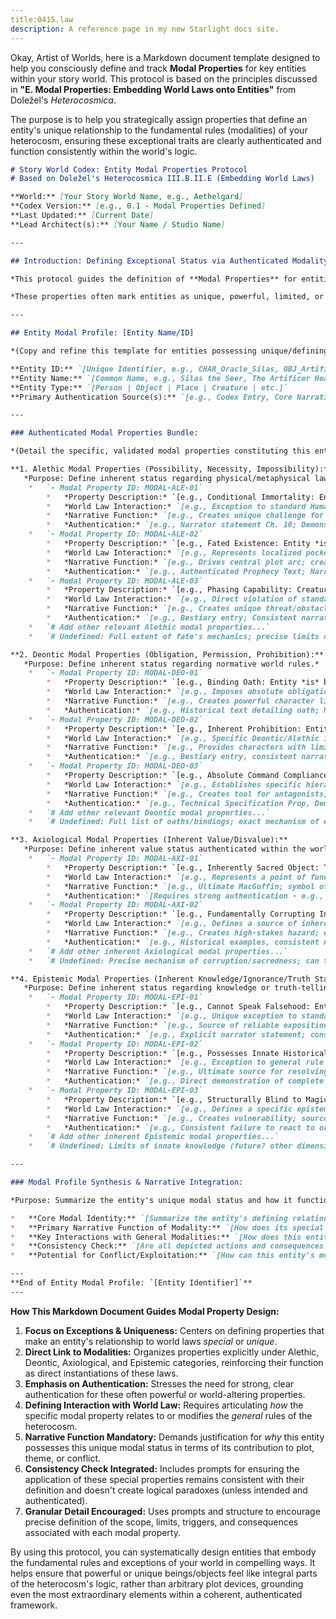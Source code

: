 ```yaml
---
title:0415.law
description: A reference page in my new Starlight docs site.
---
```

Okay, Artist of Worlds, here is a Markdown document template designed to help you consciously define and track **Modal Properties** for key entities within your story world. This protocol is based on the principles discussed in **"E. Modal Properties: Embedding World Laws onto Entities"** from Doležel's *Heterocosmica*.

The purpose is to help you strategically assign properties that define an entity's unique relationship to the fundamental rules (modalities) of your heterocosm, ensuring these exceptional traits are clearly authenticated and function consistently within the world's logic.

```markdown
# Story World Codex: Entity Modal Properties Protocol
# Based on Doležel's Heterocosmica III.B.II.E (Embedding World Laws)

**World:** [Your Story World Name, e.g., Aethelgard]
**Codex Version:** [e.g., 0.1 - Modal Properties Defined]
**Last Updated:** [Current Date]
**Lead Architect(s):** [Your Name / Studio Name]

---

## Introduction: Defining Exceptional Status via Authenticated Modality

*This protocol guides the definition of **Modal Properties** for entities within the [Your Story World Name] heterocosm. Following Doležel, these are specific, authenticated attributes that directly define an entity's inherent status concerning the world's governing laws of **possibility, necessity, impossibility (Alethic), obligation, permission, prohibition (Deontic), inherent value (Axiological), or knowledge state (Epistemic)**.*

*These properties often mark entities as unique, powerful, limited, or fated exceptions to general rules. Defining them clearly and ensuring their consistent application is crucial for world coherence, narrative stakes, and thematic depth. Authentication must be strong and unambiguous.*

---

## Entity Modal Profile: [Entity Name/ID]

*(Copy and refine this template for entities possessing unique/defining modal properties)*

**Entity ID:** `[Unique Identifier, e.g., CHAR_Oracle_Silas, OBJ_ArtificerHeart, CREATURE_ParadoxHound, PLACE_Sanctuary_Vault]`
**Entity Name:** `[Common Name, e.g., Silas the Seer, The Artificer Heart, Paradox Hound, The Sanctuary Vault]`
**Entity Type:** `[Person | Object | Place | Creature | etc.]`
**Primary Authentication Source(s):** `[e.g., Codex Entry, Core Narrative Text (Cite Scene/Chapter), World Rulebook Section]`

---

### Authenticated Modal Properties Bundle:

*(Detail the specific, validated modal properties constituting this entity's unique status regarding world laws.)*

**1. Alethic Modal Properties (Possibility, Necessity, Impossibility):**
   *Purpose: Define inherent status regarding physical/metaphysical laws.*
    *   `- Modal Property ID: MODAL-ALE-01`
        *   *Property Description:* `[e.g., Conditional Immortality: Entity *cannot* be killed by conventional means (physical trauma, disease) but *is* vulnerable to [Specific Authenticated Method, e.g., direct exposure to raw Paradox energy]. Does not age.]`
        *   *World Law Interaction:* `[e.g., Exception to standard Human mortality rules, but consistent with authenticated danger of Paradox energy.]`
        *   *Narrative Function:* `[e.g., Creates unique challenge for antagonists; provides potential weakness; drives plots related to finding the unique vulnerability; explores themes of mortality/permanence.]`
        *   *Authentication:* `[e.g., Narrator statement Ch. 10; Demonstrated survival of normally fatal wounds; Lore text describing Paradox vulnerability.]`
    *   `- Modal Property ID: MODAL-ALE-02`
        *   *Property Description:* `[e.g., Fated Existence: Entity *is* authenticated by reliable prophecy to perform [Specific Action, e.g., closing the Great Temporal Rift]. Attempts to prevent this fate invariably fail or create larger problems (internal world logic).]`
        *   *World Law Interaction:* `[e.g., Represents localized pocket of necessity/determinism within potentially less deterministic world; interacts complexly with character free will.]`
        *   *Narrative Function:* `[e.g., Drives central plot arc; creates internal conflict for the fated character; explores themes of fate vs. free will.]`
        *   *Authentication:* `[e.g., Authenticated Prophecy Text; Narrative depiction of failed attempts to avert fate.]`
    *   `- Modal Property ID: MODAL-ALE-03`
        *   *Property Description:* `[e.g., Phasing Capability: Creature *can* inherently shift between corporeal and incorporeal states, allowing passage through solid matter.]`
        *   *World Law Interaction:* `[e.g., Direct violation of standard physics baseline for Aethelgard, authenticated as specific creature ability.]`
        *   *Narrative Function:* `[e.g., Creates unique threat/obstacle; requires specific counter-measures (e.g., temporal fields?); enhances creature's mysterious nature.]`
        *   *Authentication:* `[e.g., Bestiary entry; Consistent narrative depiction of phasing.]`
    *   `# Add other relevant Alethic modal properties...`
    *   `# Undefined: Full extent of fate's mechanics; precise limits of phasing duration/frequency unless specified.`

**2. Deontic Modal Properties (Obligation, Permission, Prohibition):**
   *Purpose: Define inherent status regarding normative world rules.*
    *   `- Modal Property ID: MODAL-DEO-01`
        *   *Property Description:* `[e.g., Binding Oath: Entity *is* bound by an authenticated ancient oath to [Specific Action/Restriction, e.g., never leave the Sanctuary Vault]. Violating the oath *results in* [Specific Authenticated Consequence, e.g., immediate loss of power/existence].]`
        *   *World Law Interaction:* `[e.g., Imposes absolute obligation overriding personal desire or standard laws; consequence acts as internal Deontic enforcement.]`
        *   *Narrative Function:* `[e.g., Creates powerful character limitation/motivation; source of internal conflict; plot device requiring others to act outside the Vault.]`
        *   *Authentication:* `[e.g., Historical text detailing oath; Narrative showing past consequences or character's adherence.]`
    *   `- Modal Property ID: MODAL-DEO-02`
        *   *Property Description:* `[e.g., Inherent Prohibition: Entity *cannot* physically enter locations authenticated as 'Hallowed Ground' due to its nature (e.g., Aberration).]`
        *   *World Law Interaction:* `[e.g., Specific Deontic/Alethic interaction defining safe zones from this entity type.]`
        *   *Narrative Function:* `[e.g., Provides characters with limited safe havens; creates strategic challenges for the entity; requires specific plot solutions for confrontation.]`
        *   *Authentication:* `[e.g., Bestiary entry, consistent narrative depiction of avoidance/repulsion.]`
    *   `- Modal Property ID: MODAL-DEO-03`
        *   *Property Description:* `[e.g., Absolute Command Compliance: Automaton Class X *must* obey direct verbal commands from authenticated Guild Masters of Rank Y or higher, overriding self-preservation protocols.]`
        *   *World Law Interaction:* `[e.g., Establishes specific hierarchical Deontic rule embedded in entity's function.]`
        *   *Narrative Function:* `[e.g., Creates tool for antagonists; potential for dramatic conflict if command contradicts perceived 'good'; highlights theme of control/lack of free will.]`
        *   *Authentication:* `[e.g., Technical Specification Prop, Demonstration in narrative.]`
    *   `# Add other relevant Deontic modal properties...`
    *   `# Undefined: Full list of oaths/bindings; exact mechanism of enforcement for all rules.]`

**3. Axiological Modal Properties (Inherent Value/Disvalue):**
   *Purpose: Define inherent value status authenticated within the world's cosmology/value system (use sparingly).*
    *   `- Modal Property ID: MODAL-AXI-01`
        *   *Property Description:* `[e.g., Inherently Sacred Object: The Artificer Heart *is authenticated as* possessing an inherent positive resonance that repels base Aberrations and inspires hope in attuned individuals.]`
        *   *World Law Interaction:* `[e.g., Represents a point of fundamental 'Good' or 'Order' within the world's cosmology, impacting Axiological landscape.]`
        *   *Narrative Function:* `[e.g., Ultimate MacGuffin; symbol of hope; provides unique defensive capability.]`
        *   *Authentication:* `[Requires strong authentication - e.g., ancient texts, consistent effects described by reliable narrator, widespread validated belief.]`
    *   `- Modal Property ID: MODAL-AXI-02`
        *   *Property Description:* `[e.g., Fundamentally Corrupting Influence: Prolonged proximity to [Specific Entity/Location] *is authenticated as* inevitably causing moral and physical decay, twisting intentions towards malice.]`
        *   *World Law Interaction:* `[e.g., Defines a source of inherent 'Evil' or 'Chaos' impacting Axiological and potentially Alethic/Psychological domains.]`
        *   *Narrative Function:* `[e.g., Creates high-stakes hazard; explains villain motivations; explores themes of corruption.]`
        *   *Authentication:* `[e.g., Historical examples, consistent narrative depiction of corruption effect.]`
    *   `# Add other inherent Axiological modal properties...`
    *   `# Undefined: Precise mechanism of corruption/sacredness; can this status be changed?`

**4. Epistemic Modal Properties (Inherent Knowledge/Ignorance/Truth Status):**
   *Purpose: Define inherent status regarding knowledge or truth-telling.*
    *   `- Modal Property ID: MODAL-EPI-01`
        *   *Property Description:* `[e.g., Cannot Speak Falsehood: Entity *is constitutionally incapable* of deliberate deception; authenticated statements are always subjectively true from its perspective (though it can be mistaken or omit information).]`
        *   *World Law Interaction:* `[e.g., Unique exception to standard Epistemic uncertainty; makes entity a potentially reliable (if limited) information source.]`
        *   *Narrative Function:* `[e.g., Source of reliable exposition (with caveats); creates unique communication challenges/opportunities; drives plots based on interpreting its literal truths.]`
        *   *Authentication:* `[e.g., Explicit narrator statement; consistent demonstration across numerous interactions.]`
    *   `- Modal Property ID: MODAL-EPI-02`
        *   *Property Description:* `[e.g., Possesses Innate Historical Knowledge: Entity *has authenticated access* to complete, accurate records of all events since the Shattering (e.g., sentient Archive core).]`
        *   *World Law Interaction:* `[e.g., Exception to general rule of fragmented/unreliable history; centralizes objective historical truth.]`
        *   *Narrative Function:* `[e.g., Ultimate source for resolving historical mysteries (if accessible/willing); object of desire for factions seeking knowledge/control.]`
        *   *Authentication:* `[e.g., Direct demonstration of complete recall; cross-validation with other reliable data points.]`
    *   `- Modal Property ID: MODAL-EPI-03`
        *   *Property Description:* `[e.g., Structurally Blind to Magic: Entity's authenticated sensory/cognitive properties *render it incapable* of perceiving or understanding magical phenomena, interpreting them as mundane events or glitches.]`
        *   *World Law Interaction:* `[e.g., Defines a specific epistemic limit related to the world's alethic possibilities.]`
        *   *Narrative Function:* `[e.g., Creates vulnerability; source of dramatic irony; thematic exploration of different ways of knowing/perceiving reality.]`
        *   *Authentication:* `[e.g., Consistent failure to react to or comprehend magic shown in narrative.]`
    *   `# Add other inherent Epistemic modal properties...`
    *   `# Undefined: Limits of innate knowledge (future? other dimensions?); precise mechanism preventing perception.]`

---

### Modal Profile Synthesis & Narrative Integration:

*Purpose: Summarize the entity's unique modal status and how it functions within the broader narrative and world system.*

*   **Core Modal Identity:** `[Summarize the entity's defining relationship to world laws. e.g., Silas the Seer is defined by his unique Epistemic property (authenticated flashes of *possible* futures, always cryptic) coupled with a Deontic *obligation* to record but not interfere, creating immense internal conflict.]`
*   **Primary Narrative Function of Modality:** `[How does its special status drive plot or theme? e.g., Silas's visions provide ambiguous clues/warnings driving investigation plots; his inability to act explores themes of fate vs. agency.]`
*   **Key Interactions with General Modalities:** `[How does this entity's specific modal property interact with the *general* rules? e.g., Silas's visions operate *within* the broader alethic impossibility of true prediction; his deontic binding highlights the world's emphasis on non-interference with temporal flow.]`
*   **Consistency Check:** `[Are all depicted actions and consequences involving this entity fully consistent with its authenticated modal properties? Have any apparent contradictions been resolved? e.g., Ensure Silas never gives a *clear*, unambiguous prediction, maintaining epistemic limits.]`
*   **Potential for Conflict/Exploitation:** `[How can this entity's modal properties be used or exploited by others within the narrative? e.g., Factions seeking to force Silas to reveal more; attempts to bypass the Artificer Heart's sacred aura; finding the one weapon effective against the Paradox Hound.]`

---
**End of Entity Modal Profile: `[Entity Identifier]`**
---
```

**How This Markdown Document Guides Modal Property Design:**

1.  **Focus on Exceptions & Uniqueness:** Centers on defining properties that make an entity's relationship to world laws *special* or *unique*.
2.  **Direct Link to Modalities:** Organizes properties explicitly under Alethic, Deontic, Axiological, and Epistemic categories, reinforcing their function as direct instantiations of these laws.
3.  **Emphasis on Authentication:** Stresses the need for strong, clear authentication for these often powerful or world-altering properties.
4.  **Defining Interaction with World Law:** Requires articulating *how* the specific modal property relates to or modifies the *general* rules of the heterocosm.
5.  **Narrative Function Mandatory:** Demands justification for *why* this entity possesses this unique modal status in terms of its contribution to plot, theme, or conflict.
6.  **Consistency Check Integrated:** Includes prompts for ensuring the application of these special properties remains consistent with their definition and doesn't create logical paradoxes (unless intended and authenticated).
7.  **Granular Detail Encouraged:** Uses prompts and structure to encourage precise definition of the scope, limits, triggers, and consequences associated with each modal property.

By using this protocol, you can systematically design entities that embody the fundamental rules and exceptions of your world in compelling ways. It helps ensure that powerful or unique beings/objects feel like integral parts of the heterocosm's logic, rather than arbitrary plot devices, grounding even the most extraordinary elements within a coherent, authenticated framework.

